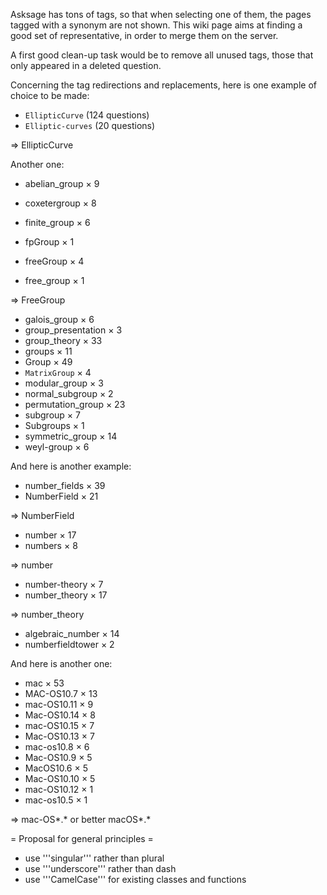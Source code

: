 Asksage has tons of tags, so that when selecting one of them, the pages tagged with a synonym are not shown. This wiki page aims at finding a good set of representative, in order to merge them on the server.

A first good clean-up task would be to remove all unused tags, those that only appeared in a deleted question.

Concerning the tag redirections and replacements, here is one example of choice to be made:

 * `EllipticCurve` (124  questions)
 * `Elliptic-curves` (20 questions)

⇒ EllipticCurve

Another one:

 * abelian_group × 9
 * coxetergroup × 8
 * finite_group × 6
 * fpGroup × 1

 * freeGroup × 4
 * free_group × 1

⇒ FreeGroup

 * galois_group × 6
 * group_presentation × 3
 * group_theory × 33
 * groups × 11
 * Group × 49
 * `MatrixGroup` × 4
 * modular_group × 3
 * normal_subgroup × 2
 * permutation_group × 23
 * subgroup × 7
 * Subgroups × 1
 * symmetric_group × 14
 * weyl-group × 6


And here is another example:

 * number_fields × 39
 * NumberField × 21

⇒ NumberField

 * number × 17
 * numbers × 8

⇒ number

 * number-theory × 7
 * number_theory × 17

⇒ number_theory

 * algebraic_number × 14
 * numberfieldtower × 2

And here is another one:

 * mac × 53
 * MAC-OS10.7 × 13
 * mac-OS10.11 × 9
 * Mac-OS10.14 × 8
 * mac-OS10.15 × 7
 * Mac-OS10.13 × 7
 * mac-os10.8 × 6
 * Mac-OS10.9 × 5
 * MacOS10.6 × 5
 * Mac-OS10.10 × 5
 * mac-OS10.12 × 1
 * mac-os10.5 × 1

⇒ mac-OS*.* or better macOS*.*


= Proposal for general principles =

 * use '''singular''' rather than plural
 * use '''underscore''' rather than dash
 * use '''CamelCase''' for existing classes and functions
